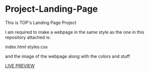# Project-Landing-Page
This is TOP's Landing Page Project

I am required to make a webpage in the same style as the one in this repository
attached is:

index.html
styles.css

and the image of the webpage along with the colors and stuff

[LIVE PREVIEW](https://chobot123.github.io/Project-Landing-Page/)

